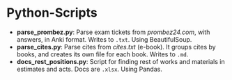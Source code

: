 # Python-Scripts

- **parse_prombez.py**: Parse exam tickets from *prombez24.com*, with answers, in Anki format. Writes to `.txt`. Using BeautifulSoup.
- **parse_cites.py**: Parse cites from *cites.txt* (e-book). It groups cites by books, and creates its own file for each book. Writes to `.md`.
- **docs_rest_positions.py**: Script for finding rest of works and materials in estimates and acts. Docs are `.xlsx`. Using Pandas.
